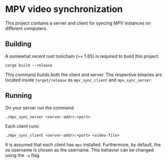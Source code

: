 # MPV video synchronization

This project contains a server and client for syncing MPV instances on different computers.

## Building

A somewhat recent rust toolchain (>= 1.65) is required to build this project.

```shell
cargo build --release
```

This command builds both the client and server. The respective binaries are located inside `target/release` as `mpv_sync_client` and `mpv_sync_server`.

## Running

On your server run the command 
```shell
./mpv_sync_server <server-addr>:<port>
```

Each client runs:
```shell
./mpv_sync_client <server-addr>:<port> <video-file>
```

It is assumed that each client has `mpv` installed.
Furthermore, by default, the os username is chosen as the username.
This behavior can be changed using the `-u` flag.
